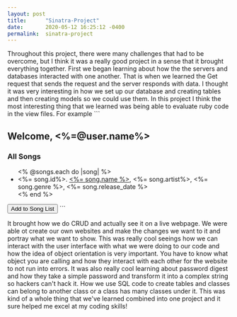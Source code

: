 ```yaml
---
layout: post
title:      "Sinatra-Project"
date:       2020-05-12 16:25:12 -0400
permalink:  sinatra-project
---
```



Throughout this project, there were many challenges that had to be overcome, but I think it was a really good project in a sense that it brought everything together. First we began learning about how the the servers and databases interacted with one another. That is when we learned the Get request that sends the request and the server responds with data. I thought it was very interesting in how we set up our database and creating tables and then creating models so we could use them. In this project I think the most interesting thing that we learned was being able to evaluate ruby code in the view files. For example ```<h2>Welcome, <%=@user.name%></h2>	

<h3>All Songs</h3>	
<ul>	
  <% @songs.each do |song| %>	
    <li>	
      <%= song.id%>. <a href='/songs/<%=song.id%>'><%= song.name  %></a>, <%= song.artist%>, <%= song.genre %>, <%= song.release_date %>	
    </li>	
  <% end %>	
</ul>	

<a href='/songs/new'><button>Add to Song List</button></a> ```







It brought how we do CRUD and actually see it on a live webpage. We were able ot create our own websites and make the changes we want to it and portray what we want to show. This was really cool seeings how we can interact with the user interface with what we were doing to our code and how the idea of object orientation is very important. You have to know what object you are calling and how they interact with each other for the website to not run into errors. It was also really cool learning about password digest and how they take a simple password and transform it into a complex string so hackers can't hack it. How we use SQL code to create tables and classes can belong to another class or a class has many classes under it. This was kind of a whole thing that we've learned combined into one project and it sure helped me excel at my coding skills!
